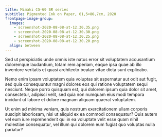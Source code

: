 ```yaml
---
title: Mimaki CG-60 SR series
subtitle: Pigmented Ink on Paper, 61,5×86,7cm, 2020
frontpage-image-group:
  images:
    - screenshot-2020-08-08-at-12.30.35.png
    - screenshot-2020-08-08-at-12.30.30.png
    - screenshot-2020-08-08-at-12.30.25.png
    - screenshot-2020-08-08-at-12.30.20.png
  align: between
---
```

Sed ut perspiciatis unde omnis iste natus error sit voluptatem accusantium doloremque laudantium, totam rem aperiam, eaque ipsa quae ab illo inventore veritatis et quasi architecto beatae vitae dicta sunt explicabo. 

Nemo enim ipsam voluptatem quia voluptas sit aspernatur aut odit aut fugit, sed quia consequuntur magni dolores eos qui ratione voluptatem sequi nesciunt. Neque porro quisquam est, qui dolorem ipsum quia dolor sit amet, consectetur, adipisci velit, sed quia non numquam eius modi tempora incidunt ut labore et dolore magnam aliquam quaerat voluptatem. 

Ut enim ad minima veniam, quis nostrum exercitationem ullam corporis suscipit laboriosam, nisi ut aliquid ex ea commodi consequatur? Quis autem vel eum iure reprehenderit qui in ea voluptate velit esse quam nihil molestiae consequatur, vel illum qui dolorem eum fugiat quo voluptas nulla pariatur?